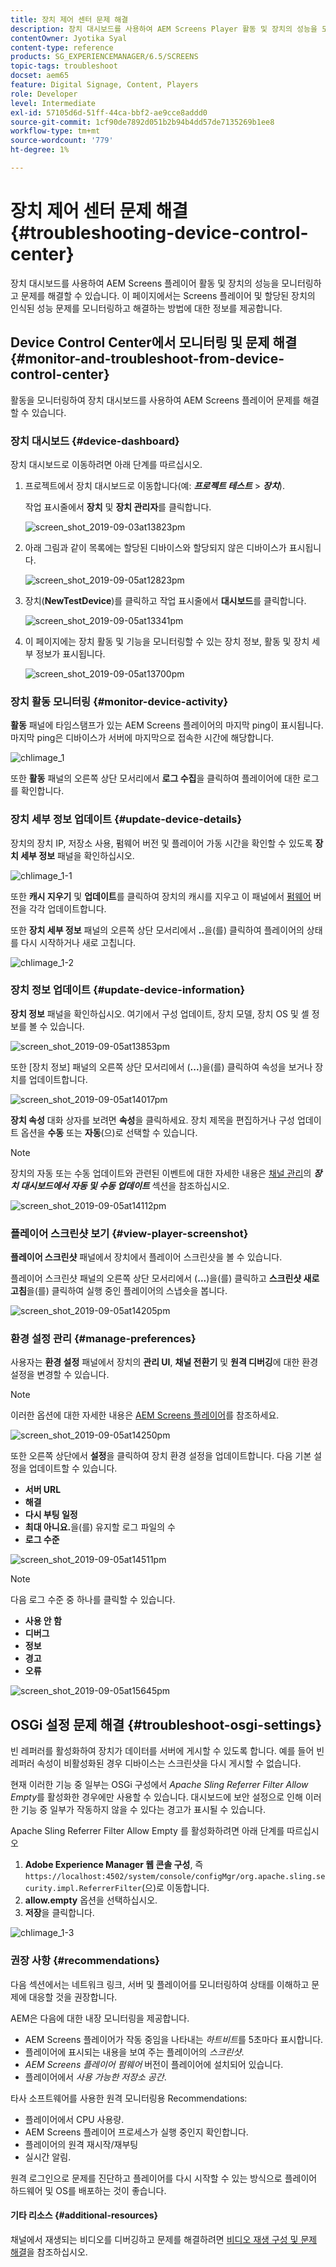 ```yaml
---
title: 장치 제어 센터 문제 해결
description: 장치 대시보드를 사용하여 AEM Screens Player 활동 및 장치의 성능을 모니터링하고 문제를 해결하는 방법에 대해 알아봅니다.
contentOwner: Jyotika Syal
content-type: reference
products: SG_EXPERIENCEMANAGER/6.5/SCREENS
topic-tags: troubleshoot
docset: aem65
feature: Digital Signage, Content, Players
role: Developer
level: Intermediate
exl-id: 57105d6d-51ff-44ca-bbf2-ae9cce8addd0
source-git-commit: 1cf90de7892d051b2b94b4dd57de7135269b1ee8
workflow-type: tm+mt
source-wordcount: '779'
ht-degree: 1%

---
```


# 장치 제어 센터 문제 해결 {#troubleshooting-device-control-center}

장치 대시보드를 사용하여 AEM Screens 플레이어 활동 및 장치의 성능을 모니터링하고 문제를 해결할 수 있습니다. 이 페이지에서는 Screens 플레이어 및 할당된 장치의 인식된 성능 문제를 모니터링하고 해결하는 방법에 대한 정보를 제공합니다.

## Device Control Center에서 모니터링 및 문제 해결 {#monitor-and-troubleshoot-from-device-control-center}

활동을 모니터링하여 장치 대시보드를 사용하여 AEM Screens 플레이어 문제를 해결할 수 있습니다.

### 장치 대시보드 {#device-dashboard}

장치 대시보드로 이동하려면 아래 단계를 따르십시오.

1. 프로젝트에서 장치 대시보드로 이동합니다(예: ***프로젝트 테스트*** > ***장치***).

   작업 표시줄에서 **장치** 및 **장치 관리자**&#x200B;를 클릭합니다.

   ![screen_shot_2019-09-03at13823pm](assets/screen_shot_2019-09-03at13823pm.png)

1. 아래 그림과 같이 목록에는 할당된 디바이스와 할당되지 않은 디바이스가 표시됩니다.

   ![screen_shot_2019-09-05at12823pm](assets/screen_shot_2019-09-05at12823pm.png)

1. 장치(**NewTestDevice**)를 클릭하고 작업 표시줄에서 **대시보드**&#x200B;를 클릭합니다.

   ![screen_shot_2019-09-05at13341pm](assets/screen_shot_2019-09-05at13341pm.png)

1. 이 페이지에는 장치 활동 및 기능을 모니터링할 수 있는 장치 정보, 활동 및 장치 세부 정보가 표시됩니다.

   ![screen_shot_2019-09-05at13700pm](assets/screen_shot_2019-09-05at13700pm.png)

### 장치 활동 모니터링 {#monitor-device-activity}

**활동** 패널에 타임스탬프가 있는 AEM Screens 플레이어의 마지막 ping이 표시됩니다. 마지막 ping은 디바이스가 서버에 마지막으로 접속한 시간에 해당합니다.

![chlimage_1](assets/chlimage_1.png)

또한 **활동** 패널의 오른쪽 상단 모서리에서 **로그 수집**&#x200B;을 클릭하여 플레이어에 대한 로그를 확인합니다.

### 장치 세부 정보 업데이트 {#update-device-details}

장치의 장치 IP, 저장소 사용, 펌웨어 버전 및 플레이어 가동 시간을 확인할 수 있도록 **장치 세부 정보** 패널을 확인하십시오.

![chlimage_1-1](assets/chlimage_1-1.png)

또한 **캐시 지우기** 및 **업데이트**&#x200B;를 클릭하여 장치의 캐시를 지우고 이 패널에서 [펌웨어](screens-glossary.md) 버전을 각각 업데이트합니다.

또한 **장치 세부 정보** 패널의 오른쪽 상단 모서리에서 **..**&#x200B;을(를) 클릭하여 플레이어의 상태를 다시 시작하거나 새로 고칩니다.

![chlimage_1-2](assets/chlimage_1-2.png)

### 장치 정보 업데이트 {#update-device-information}

**장치 정보** 패널을 확인하십시오. 여기에서 구성 업데이트, 장치 모델, 장치 OS 및 셸 정보를 볼 수 있습니다.

![screen_shot_2019-09-05at13853pm](assets/screen_shot_2019-09-05at13853pm.png)

또한 [장치 정보] 패널의 오른쪽 상단 모서리에서 (**...**)을(를) 클릭하여 속성을 보거나 장치를 업데이트합니다.

![screen_shot_2019-09-05at14017pm](assets/screen_shot_2019-09-05at14017pm.png)

**장치 속성** 대화 상자를 보려면 **속성**&#x200B;을 클릭하세요. 장치 제목을 편집하거나 구성 업데이트 옵션을 **수동** 또는 **자동**(으)로 선택할 수 있습니다.

>[!NOTE]
>
>장치의 자동 또는 수동 업데이트와 관련된 이벤트에 대한 자세한 내용은 [채널 관리](managing-channels.md)의 ***장치 대시보드에서 자동 및 수동 업데이트*** 섹션을 참조하십시오.

![screen_shot_2019-09-05at14112pm](assets/screen_shot_2019-09-05at14112pm.png)

### 플레이어 스크린샷 보기 {#view-player-screenshot}

**플레이어 스크린샷** 패널에서 장치에서 플레이어 스크린샷을 볼 수 있습니다.

플레이어 스크린샷 패널의 오른쪽 상단 모서리에서 (**...**)을(를) 클릭하고 **스크린샷 새로 고침**&#x200B;을(를) 클릭하여 실행 중인 플레이어의 스냅숏을 봅니다.

![screen_shot_2019-09-05at14205pm](assets/screen_shot_2019-09-05at14205pm.png)

### 환경 설정 관리 {#manage-preferences}

사용자는 **환경 설정** 패널에서 장치의 **관리 UI**, **채널 전환기** 및 **원격 디버깅**&#x200B;에 대한 환경 설정을 변경할 수 있습니다.

>[!NOTE]
>이러한 옵션에 대한 자세한 내용은 [AEM Screens 플레이어](working-with-screens-player.md)를 참조하세요.

![screen_shot_2019-09-05at14250pm](assets/screen_shot_2019-09-05at14250pm.png)

또한 오른쪽 상단에서 **설정**&#x200B;을 클릭하여 장치 환경 설정을 업데이트합니다. 다음 기본 설정을 업데이트할 수 있습니다.

* **서버 URL**
* **해결**
* **다시 부팅 일정**
* **최대 아니요.**&#x200B;을(를) 유지할 로그 파일의 수
* **로그 수준**

![screen_shot_2019-09-05at14511pm](assets/screen_shot_2019-09-05at14511pm.png)

>[!NOTE]
>다음 로그 수준 중 하나를 클릭할 수 있습니다.
>* **사용 안 함**
>* **디버그**
>* **정보**
>* **경고**
>* **오류**

![screen_shot_2019-09-05at15645pm](assets/screen_shot_2019-09-05at15645pm.png)

## OSGi 설정 문제 해결 {#troubleshoot-osgi-settings}

빈 레퍼러를 활성화하여 장치가 데이터를 서버에 게시할 수 있도록 합니다. 예를 들어 빈 레퍼러 속성이 비활성화된 경우 디바이스는 스크린샷을 다시 게시할 수 없습니다.

현재 이러한 기능 중 일부는 OSGi 구성에서 *Apache Sling Referrer Filter Allow Empty*&#x200B;를 활성화한 경우에만 사용할 수 있습니다. 대시보드에 보안 설정으로 인해 이러한 기능 중 일부가 작동하지 않을 수 있다는 경고가 표시될 수 있습니다.

Apache Sling Referrer Filter Allow Empty 를 활성화하려면 아래 단계를 따르십시오

1. **Adobe Experience Manager 웹 콘솔 구성**, 즉 `https://localhost:4502/system/console/configMgr/org.apache.sling.security.impl.ReferrerFilter`(으)로 이동합니다.
1. **allow.empty** 옵션을 선택하십시오.
1. **저장**&#x200B;을 클릭합니다.

![chlimage_1-3](assets/chlimage_1-3.png)

### 권장 사항 {#recommendations}

다음 섹션에서는 네트워크 링크, 서버 및 플레이어를 모니터링하여 상태를 이해하고 문제에 대응할 것을 권장합니다.

AEM은 다음에 대한 내장 모니터링을 제공합니다.

* AEM Screens 플레이어가 작동 중임을 나타내는 *하트비트*&#x200B;를 5초마다 표시합니다.
* 플레이어에 표시되는 내용을 보여 주는 플레이어의 *스크린샷*.
* *AEM Screens 플레이어 펌웨어* 버전이 플레이어에 설치되어 있습니다.
* 플레이어에서 *사용 가능한 저장소 공간*.

타사 소프트웨어를 사용한 원격 모니터링용 Recommendations:

* 플레이어에서 CPU 사용량.
* AEM Screens 플레이어 프로세스가 실행 중인지 확인합니다.
* 플레이어의 원격 재시작/재부팅
* 실시간 알림.

원격 로그인으로 문제를 진단하고 플레이어를 다시 시작할 수 있는 방식으로 플레이어 하드웨어 및 OS를 배포하는 것이 좋습니다.

#### 기타 리소스 {#additional-resources}

채널에서 재생되는 비디오를 디버깅하고 문제를 해결하려면 [비디오 재생 구성 및 문제 해결](troubleshoot-videos.md)을 참조하십시오.
